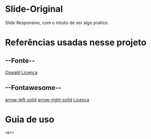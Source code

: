 # Slide-Original
Slide Responsivo, com o intuito de ser algo pratico.


# Referências usadas nesse projeto

## --Fonte--
[Oswald](https://github.com/googlefonts/OswaldFont)
[Licença](https://scripts.sil.org/cms/scripts/page.php?site_id=nrsi&id=OFL)

## --Fontawesome-- 
[arrow-left-solid](https://fontawesome.com/icons/arrow-left?s=solid&f=classic)
[arrow-right-solid](https://fontawesome.com/icons/arrow-right?s=solid&f=classic)
[Licença](https://fontawesome.com/license/free)

# Guia de uso

`<br>`
